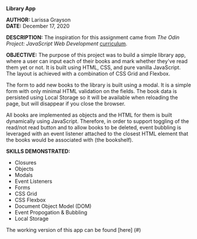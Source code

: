 **Library App**

**AUTHOR:**  Larissa Grayson  
**DATE:**  December 17, 2020


**DESCRIPTION:** The inspiration for this assignment came from *The Odin Project: JavaScript Web Development* [curriculum](https://www.theodinproject.com/courses/javascript/lessons/library).

**OBJECTIVE:** The purpose of this project was to build a simple library app, where a user can input each of their books and mark whether they've read them yet or not. It is built using HTML, CSS, and pure vanilla JavaScript.  The layout is achieved with a combination of CSS Grid and Flexbox.

The form to add new books to the library is built using a modal.  It is a simple form with only minimal HTML validation on the fields.  The book data is persisted using Local Storage so it will be available when reloading the page, but will disappear if you close the browser.

All books are implemented as objects and the HTML for them is built dynamically using JavaScript.  Therefore, in order to support toggling of the read/not read button and to allow books to be deleted, event bubbling is leveraged with an event listener attached to the closest HTML element that the books would be associated with (the bookshelf). 

**SKILLS DEMONSTRATED:**
* Closures
* Objects
* Modals
* Event Listeners
* Forms
* CSS Grid
* CSS Flexbox
* Document Object Model (DOM)
* Event Propogation & Bubbling
* Local Storage


 The working version of this app can be found [here] (#)